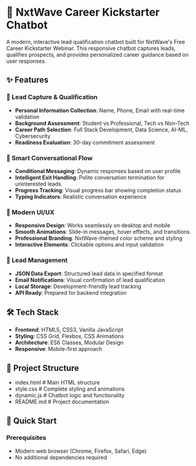 # 🚀 NxtWave Career Kickstarter Chatbot

A modern, interactive lead qualification chatbot built for NxtWave's Free Career Kickstarter Webinar. This responsive chatbot captures leads, qualifies prospects, and provides personalized career guidance based on user responses.

## ✨ Features

### 🎯 Lead Capture & Qualification
- **Personal Information Collection**: Name, Phone, Email with real-time validation
- **Background Assessment**: Student vs Professional, Tech vs Non-Tech
- **Career Path Selection**: Full Stack Development, Data Science, AI-ML, Cybersecurity
- **Readiness Evaluation**: 30-day commitment assessment

### 💬 Smart Conversational Flow
- **Conditional Messaging**: Dynamic responses based on user profile
- **Intelligent Exit Handling**: Polite conversation termination for uninterested leads
- **Progress Tracking**: Visual progress bar showing completion status
- **Typing Indicators**: Realistic conversation experience

### 🎨 Modern UI/UX
- **Responsive Design**: Works seamlessly on desktop and mobile
- **Smooth Animations**: Slide-in messages, hover effects, and transitions
- **Professional Branding**: NxtWave-themed color scheme and styling
- **Interactive Elements**: Clickable options and input validation

### 📧 Lead Management
- **JSON Data Export**: Structured lead data in specified format
- **Email Notifications**: Visual confirmation of lead qualification
- **Local Storage**: Development-friendly lead tracking
- **API Ready**: Prepared for backend integration

## 🛠️ Tech Stack

- **Frontend**: HTML5, CSS3, Vanilla JavaScript
- **Styling**: CSS Grid, Flexbox, CSS Animations
- **Architecture**: ES6 Classes, Modular Design
- **Responsive**: Mobile-first approach

## 📁 Project Structure

- index.html # Main HTML structure
- style.css # Complete styling and animations
- dynamic.js # Chatbot logic and functionality
- README.md # Project documentation


## 🚀 Quick Start

### Prerequisites
- Modern web browser (Chrome, Firefox, Safari, Edge)
- No additional dependencies required


